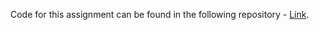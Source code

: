Code for this assignment can be found in the following repository - [Link](https://github.com/srikarbabug/CS6700-RL-PA2).
